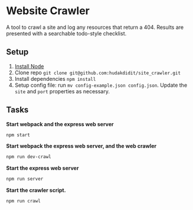 # Website Crawler

A tool to crawl a site and log any resources that return a 404. Results are presented with a searchable todo-style checklist.

## Setup

1. [Install Node](https://nodejs.org/en/download/)
2. Clone repo `git clone git@github.com:hudakdidit/site_crawler.git`
3. Install dependencies `npm install`
4. Setup config file: run `mv config-example.json config.json`. Update the `site` and `port` properties as necessary.

## Tasks

**Start webpack and the express web server**
```sh
npm start
```

**Start webpack the express web server, and the web crawler**
```sh
npm run dev-crawl
```

**Start the express web server**
```sh
npm run server
```

**Start the crawler script.**
```sh
npm run crawl
```


